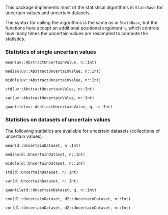 This package implements most of the statistical algorithms in `StatsBase` for uncertain values and uncertain datasets.

The syntax for calling the algorithms is the same as in `StatsBase`, but
the functions here accept an additional positional argument `n`, which controls
how many times the uncertain values are resampled to compute the statistics.

### Statistics of single uncertain values

```@docs
mean(uv::AbstractUncertainValue, n::Int)
```

```@docs
median(uv::AbstractUncertainValue, n::Int)
```

```@docs
middle(uv::AbstractUncertainValue, n::Int)
```

```@docs
std(uv::AbstractUncertainValue, n::Int)
```

```@docs
var(uv::AbstractUncertainValue, n::Int)
```

```@docs
quantile(uv::AbstractUncertainValue, q, n::Int)
```

### Statistics on datasets of uncertain values

The following statistics are available for uncertain datasets (collections
of uncertain values).

```@docs
mean(d::UncertainDataset, n::Int)
```

```@docs
median(d::UncertainDataset, n::Int)
```

```@docs
middle(d::UncertainDataset, n::Int)
```

```@docs
std(d::UncertainDataset, n::Int)
```

```@docs
var(d::UncertainDataset, n::Int)
```

```@docs
quantile(d::UncertainDataset, q, n::Int)
```

```@docs
cov(d1::UncertainDataset, d2::UncertainDataset, n::Int)
```

```@docs
cor(d1::UncertainDataset, d2::UncertainDataset, n::Int)
```
